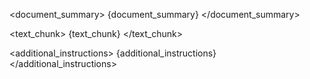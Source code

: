 <title>
{title}
</title>

<document_summary>
{document_summary}
</document_summary>

<text_chunk>
{text_chunk}
</text_chunk>

<additional_instructions>
{additional_instructions}
</additional_instructions> 